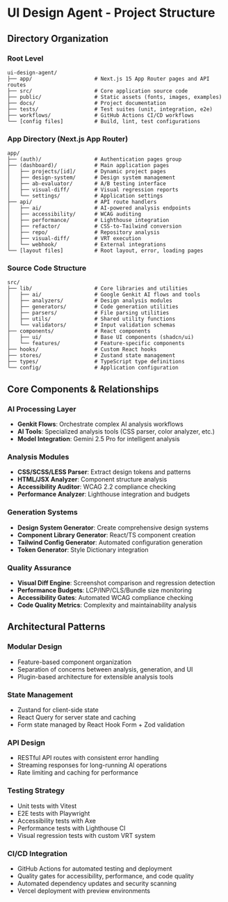 # UI Design Agent - Project Structure

## Directory Organization

### Root Level
```
ui-design-agent/
├── app/                    # Next.js 15 App Router pages and API routes
├── src/                    # Core application source code
├── public/                 # Static assets (fonts, images, examples)
├── docs/                   # Project documentation
├── tests/                  # Test suites (unit, integration, e2e)
├── workflows/              # GitHub Actions CI/CD workflows
└── [config files]          # Build, lint, test configurations
```

### App Directory (Next.js App Router)
```
app/
├── (auth)/                 # Authentication pages group
├── (dashboard)/            # Main application pages
│   ├── projects/[id]/      # Dynamic project pages
│   ├── design-system/      # Design system management
│   ├── ab-evaluator/       # A/B testing interface
│   ├── visual-diff/        # Visual regression reports
│   └── settings/           # Application settings
├── api/                    # API route handlers
│   ├── ai/                 # AI-powered analysis endpoints
│   ├── accessibility/      # WCAG auditing
│   ├── performance/        # Lighthouse integration
│   ├── refactor/           # CSS-to-Tailwind conversion
│   ├── repo/               # Repository analysis
│   ├── visual-diff/        # VRT execution
│   └── webhook/            # External integrations
└── [layout files]          # Root layout, error, loading pages
```

### Source Code Structure
```
src/
├── lib/                    # Core libraries and utilities
│   ├── ai/                 # Google Genkit AI flows and tools
│   ├── analyzers/          # Design analysis modules
│   ├── generators/         # Code generation utilities
│   ├── parsers/            # File parsing utilities
│   ├── utils/              # Shared utility functions
│   └── validators/         # Input validation schemas
├── components/             # React components
│   ├── ui/                 # Base UI components (shadcn/ui)
│   └── features/           # Feature-specific components
├── hooks/                  # Custom React hooks
├── stores/                 # Zustand state management
├── types/                  # TypeScript type definitions
└── config/                 # Application configuration
```

## Core Components & Relationships

### AI Processing Layer
- **Genkit Flows**: Orchestrate complex AI analysis workflows
- **AI Tools**: Specialized analysis tools (CSS parser, color analyzer, etc.)
- **Model Integration**: Gemini 2.5 Pro for intelligent analysis

### Analysis Modules
- **CSS/SCSS/LESS Parser**: Extract design tokens and patterns
- **HTML/JSX Analyzer**: Component structure analysis
- **Accessibility Auditor**: WCAG 2.2 compliance checking
- **Performance Analyzer**: Lighthouse integration and budgets

### Generation Systems
- **Design System Generator**: Create comprehensive design systems
- **Component Library Generator**: React/TS component creation
- **Tailwind Config Generator**: Automated configuration generation
- **Token Generator**: Style Dictionary integration

### Quality Assurance
- **Visual Diff Engine**: Screenshot comparison and regression detection
- **Performance Budgets**: LCP/INP/CLS/Bundle size monitoring
- **Accessibility Gates**: Automated WCAG compliance checking
- **Code Quality Metrics**: Complexity and maintainability analysis

## Architectural Patterns

### Modular Design
- Feature-based component organization
- Separation of concerns between analysis, generation, and UI
- Plugin-based architecture for extensible analysis tools

### State Management
- Zustand for client-side state
- React Query for server state and caching
- Form state managed by React Hook Form + Zod validation

### API Design
- RESTful API routes with consistent error handling
- Streaming responses for long-running AI operations
- Rate limiting and caching for performance

### Testing Strategy
- Unit tests with Vitest
- E2E tests with Playwright
- Accessibility tests with Axe
- Performance tests with Lighthouse CI
- Visual regression tests with custom VRT system

### CI/CD Integration
- GitHub Actions for automated testing and deployment
- Quality gates for accessibility, performance, and code quality
- Automated dependency updates and security scanning
- Vercel deployment with preview environments